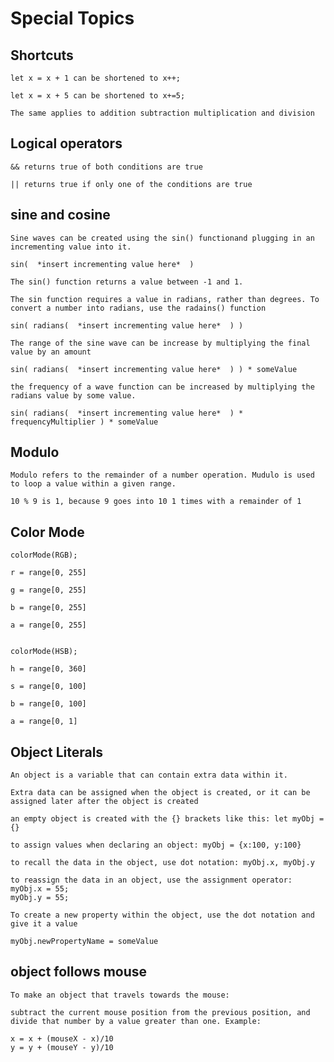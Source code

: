 # Special Topics

## Shortcuts

    let x = x + 1 can be shortened to x++;

    let x = x + 5 can be shortened to x+=5;

    The same applies to addition subtraction multiplication and division

## Logical operators

    && returns true of both conditions are true

    || returns true if only one of the conditions are true

## sine and cosine

    Sine waves can be created using the sin() functionand plugging in an incrementing value into it. 
    
    sin(  *insert incrementing value here*  )

    The sin() function returns a value between -1 and 1. 

    The sin function requires a value in radians, rather than degrees. To convert a number into radians, use the radains() function

    sin( radians(  *insert incrementing value here*  ) )

    The range of the sine wave can be increase by multiplying the final value by an amount

    sin( radians(  *insert incrementing value here*  ) ) * someValue

    the frequency of a wave function can be increased by multiplying the radians value by some value. 

    sin( radians(  *insert incrementing value here*  ) * frequencyMultiplier ) * someValue

## Modulo

    Modulo refers to the remainder of a number operation. Mudulo is used to loop a value within a given range. 

    10 % 9 is 1, because 9 goes into 10 1 times with a remainder of 1

## Color Mode

    colorMode(RGB);

    r = range[0, 255]

    g = range[0, 255]

    b = range[0, 255]

    a = range[0, 255]
    

    colorMode(HSB);
    
    h = range[0, 360]

    s = range[0, 100]

    b = range[0, 100]

    a = range[0, 1]


## Object Literals

    An object is a variable that can contain extra data within it. 

    Extra data can be assigned when the object is created, or it can be assigned later after the object is created

    an empty object is created with the {} brackets like this: let myObj = {}

    to assign values when declaring an object: myObj = {x:100, y:100}

    to recall the data in the object, use dot notation: myObj.x, myObj.y

    to reassign the data in an object, use the assignment operator: myObj.x = 55;
    myObj.y = 55;

    To create a new property within the object, use the dot notation and give it a value

    myObj.newPropertyName = someValue

## object follows mouse

    To make an object that travels towards the mouse:

    subtract the current mouse position from the previous position, and divide that number by a value greater than one. Example: 

    x = x + (mouseX - x)/10
    y = y + (mouseY - y)/10



